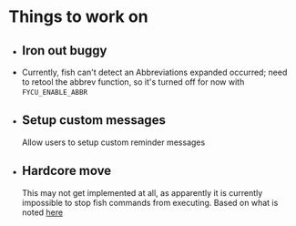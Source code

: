 # Things to work on

- ## Iron out buggy
- Currently, fish can't detect an Abbreviations expanded occurred; need to retool
  the abbrev function, so it's turned off for now with `FYCU_ENABLE_ABBR`
- ## Setup custom messages
  Allow users to setup custom reminder messages
- ## Hardcore move
  This may not get implemented at all, as apparently it is currently impossible to
  stop fish commands from executing. Based on what is noted [here](https://github.com/paysonwallach/fish-you-should-use/blob/master/TODO.md#hardcore-mode)
